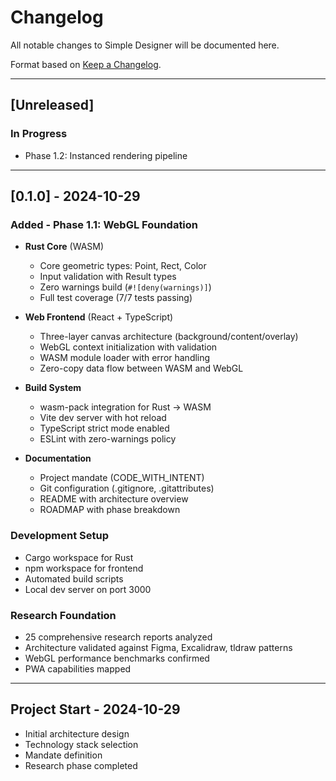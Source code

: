 # Changelog

All notable changes to Simple Designer will be documented here.

Format based on [Keep a Changelog](https://keepachangelog.com/).

---

## [Unreleased]

### In Progress
- Phase 1.2: Instanced rendering pipeline

---

## [0.1.0] - 2024-10-29

### Added - Phase 1.1: WebGL Foundation
- **Rust Core** (WASM)
  - Core geometric types: Point, Rect, Color
  - Input validation with Result types
  - Zero warnings build (`#![deny(warnings)]`)
  - Full test coverage (7/7 tests passing)
  
- **Web Frontend** (React + TypeScript)
  - Three-layer canvas architecture (background/content/overlay)
  - WebGL context initialization with validation
  - WASM module loader with error handling
  - Zero-copy data flow between WASM and WebGL
  
- **Build System**
  - wasm-pack integration for Rust → WASM
  - Vite dev server with hot reload
  - TypeScript strict mode enabled
  - ESLint with zero-warnings policy

- **Documentation**
  - Project mandate (CODE_WITH_INTENT)
  - Git configuration (.gitignore, .gitattributes)
  - README with architecture overview
  - ROADMAP with phase breakdown

### Development Setup
- Cargo workspace for Rust
- npm workspace for frontend
- Automated build scripts
- Local dev server on port 3000

### Research Foundation
- 25 comprehensive research reports analyzed
- Architecture validated against Figma, Excalidraw, tldraw patterns
- WebGL performance benchmarks confirmed
- PWA capabilities mapped

---

## Project Start - 2024-10-29

- Initial architecture design
- Technology stack selection
- Mandate definition
- Research phase completed
